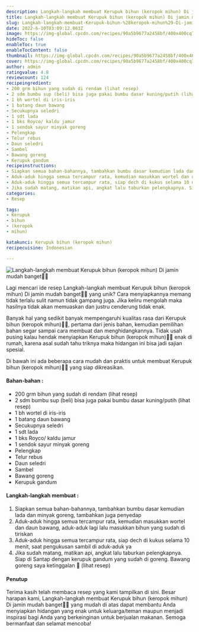 ```yaml
---
description: Langkah-langkah membuat Kerupuk bihun (keropok mihun) Di jamin mudah banget"
title: Langkah-langkah membuat Kerupuk bihun (keropok mihun) Di jamin mudah banget
slug: Langkah-langkah-membuat-Kerupuk-bihun-%28keropok-mihun%29-Di-jamin-mudah-banget
date: 2022-6-10T03:09:12.063Z
image: https://img-global.cpcdn.com/recipes/90a5b9677a2458bf/400x400cq70/photo.jpg
hideToc: false
enableToc: true
enableTocContent: false
thumbnail: https://img-global.cpcdn.com/recipes/90a5b9677a2458bf/400x400cq70/photo.jpg
cover: https://img-global.cpcdn.com/recipes/90a5b9677a2458bf/400x400cq70/photo.jpg
author: admin
ratingvalue: 4.8
reviewcount: 124
recipeingredient:
- 200 grm bihun yang sudah di rendam (lihat resep)
- 2 sdm bumbu sup (beli) bisa juga pakai bumbu dasar kuning/putih (lihat resep)
- 1 bh wortel di iris-iris
- 1 batang daun bawang
- Secukupnya seledri
- 1 sdt lada
- 1 bks Royco/ kaldu jamur
- 1 sendok sayur minyak goreng
- Pelengkap
- Telur rebus
- Daun seledri
- Sambel
- Bawang goreng
- Kerupuk gandum
recipeinstructions:
- Siapkan semua bahan-bahannya, tambahkan bumbu dasar kemudian lada dan minyak goreng, tambahkan juga penyedap
- Aduk-aduk hingga semua tercampur rata, kemudian masukkan wortel dan daun bawang, aduk-aduk lagi lalu masukkan bihun yang sudah di tiriskan
- Aduk-aduk hingga semua tercampur rata, siap dech di kukus selama 10 menit, saat pengukusan sambil di aduk-aduk ya
- Jika sudah matang, matikan api, angkat lalu taburkan pelengkapnya. Siap di Santap dengan kerupuk gandum yang sudah di goreng. Bawang goreng saya ketinggalan 🤭 (lihat resep)
categories:
- Resep

tags:
- Kerupuk
- bihun
- (keropok
- mihun)

katakunci: Kerupuk bihun (keropok mihun)
recipecuisine: Indonesian

---
```


![Langkah-langkah membuat Kerupuk bihun (keropok mihun) Di jamin mudah banget👩‍🍳](https://img-global.cpcdn.com/recipes/90a5b9677a2458bf/400x400cq70/photo.jpg)

Lagi mencari ide resep Langkah-langkah membuat Kerupuk bihun (keropok mihun) Di jamin mudah banget👩‍🍳 yang unik? Cara menyiapkannya memang tidak terlalu sulit namun tidak gampang juga. Jika keliru mengolah maka hasilnya tidak akan memuaskan dan justru cenderung tidak enak.

Banyak hal yang sedikit banyak mempengaruhi kualitas rasa dari Kerupuk bihun (keropok mihun)👩‍🍳, pertama dari jenis bahan, kemudian pemilihan bahan segar sampai cara membuat dan menghidangkannya. Tidak usah pusing kalau hendak menyiapkan Kerupuk bihun (keropok mihun)👩‍🍳 enak di rumah, karena asal sudah tahu triknya maka hidangan ini bisa jadi sajian spesial.

Di bawah ini ada beberapa cara mudah dan praktis untuk membuat Kerupuk bihun (keropok mihun)👩‍🍳 yang siap dikreasikan.

<!--inarticleads1-->

#### Bahan-bahan :

- 200 grm bihun yang sudah di rendam (lihat resep)
- 2 sdm bumbu sup (beli) bisa juga pakai bumbu dasar kuning/putih (lihat resep)
- 1 bh wortel di iris-iris
- 1 batang daun bawang
- Secukupnya seledri
- 1 sdt lada
- 1 bks Royco/ kaldu jamur
- 1 sendok sayur minyak goreng
- Pelengkap
- Telur rebus
- Daun seledri
- Sambel
- Bawang goreng
- Kerupuk gandum

<!--inarticleads2-->

#### Langkah-langkah membuat :

1. Siapkan semua bahan-bahannya, tambahkan bumbu dasar kemudian lada dan minyak goreng, tambahkan juga penyedap
1. Aduk-aduk hingga semua tercampur rata, kemudian masukkan wortel dan daun bawang, aduk-aduk lagi lalu masukkan bihun yang sudah di tiriskan
1. Aduk-aduk hingga semua tercampur rata, siap dech di kukus selama 10 menit, saat pengukusan sambil di aduk-aduk ya
1. Jika sudah matang, matikan api, angkat lalu taburkan pelengkapnya. Siap di Santap dengan kerupuk gandum yang sudah di goreng. Bawang goreng saya ketinggalan 🤭 (lihat resep)

#### Penutup

Terima kasih telah membaca resep yang kami tampilkan di sini. Besar harapan kami, Langkah-langkah membuat Kerupuk bihun (keropok mihun) Di jamin mudah banget👩‍🍳 yang mudah di atas dapat membantu Anda menyiapkan hidangan yang enak untuk keluarga/teman maupun menjadi inspirasi bagi Anda yang berkeinginan untuk berjualan makanan. Semoga bermanfaat dan selamat mencoba!